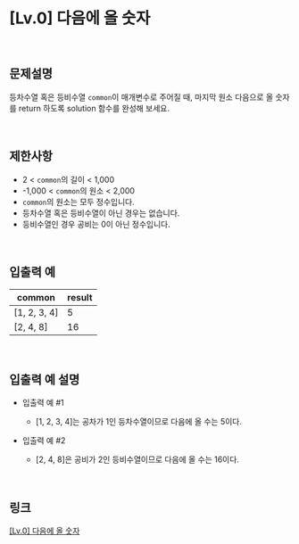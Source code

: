# [Lv.0] 다음에 올 숫자

<br>

## 문제설명
등차수열 혹은 등비수열 `common`이 매개변수로 주어질 때, 마지막 원소 다음으로 올 숫자를 return 하도록 solution 함수를 완성해 보세요.

<br>

## 제한사항
- 2 < `common`의 길이 < 1,000
- -1,000 < `common`의 원소 < 2,000
- `common`의 원소는 모두 정수입니다.
- 등차수열 혹은 등비수열이 아닌 경우는 없습니다.
- 등비수열인 경우 공비는 0이 아닌 정수입니다.

<br>

## 입출력 예
| common | result |
|---|---|
| [1, 2, 3, 4] | 5 |
| [2, 4, 8] | 16 |

<br>

## 입출력 예 설명
- 입출력 예 #1
    - [1, 2, 3, 4]는 공차가 1인 등차수열이므로 다음에 올 수는 5이다.

- 입출력 예 #2
    - [2, 4, 8]은 공비가 2인 등비수열이므로 다음에 올 수는 16이다.

<br>

## 링크
[[Lv.0] 다음에 올 숫자](https://school.programmers.co.kr/learn/courses/30/lessons/120924)
